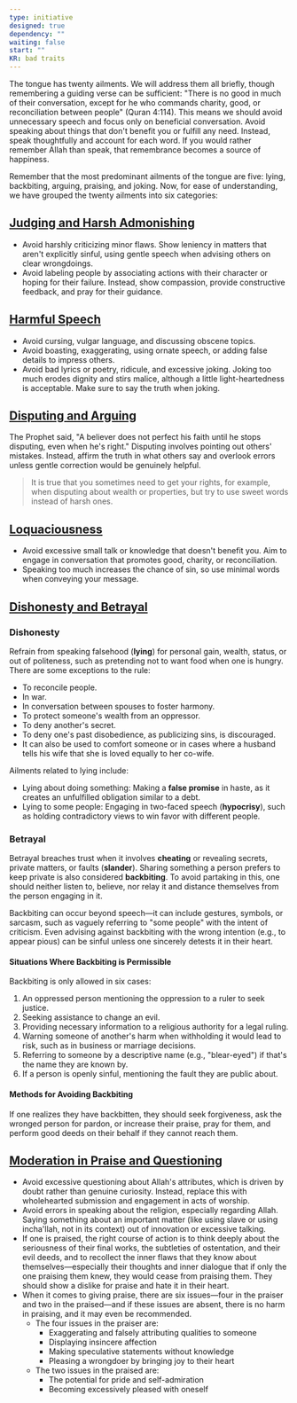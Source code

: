 ```yaml
---
type: initiative
designed: true
dependency: ""
waiting: false
start: ""
KR: bad traits
---
```


The tongue has twenty ailments. We will address them all briefly, though remembering a guiding verse can be sufficient: "There is no good in much of their conversation, except for he who commands charity, good, or reconciliation between people" (Quran 4:114). This means we should avoid unnecessary speech and focus only on beneficial conversation. Avoid speaking about things that don't benefit you or fulfill any need. Instead, speak thoughtfully and account for each word. If you would rather remember Allah than speak, that remembrance becomes a source of happiness.

Remember that the most predominant ailments of the tongue are five: lying, backbiting, arguing, praising, and joking. Now, for ease of understanding, we have grouped the twenty ailments into six categories:

## [Judging and Harsh Admonishing](docs/sidebar1/Processes/Advice%20and%20admonishment.md)

* Avoid harshly criticizing minor flaws. Show leniency in matters that aren't explicitly sinful, using gentle speech when advising others on clear wrongdoings.
* Avoid labeling people by associating actions with their character or hoping for their failure. Instead, show compassion, provide constructive feedback, and pray for their guidance.

## [Harmful Speech](docs/sidebar1/Processes/Avoiding%20Harmful%20Speech.md)

* Avoid cursing, vulgar language, and discussing obscene topics.
* Avoid boasting, exaggerating, using ornate speech, or adding false details to impress others.
* Avoid bad lyrics or poetry, ridicule, and excessive joking. Joking too much erodes dignity and stirs malice, although a little light-heartedness is acceptable. Make sure to say the truth when joking.

## [Disputing and Arguing](docs/sidebar1/Processes/Managing%20difference%20of%20opinion.md)

The Prophet said, "A believer does not perfect his faith until he stops disputing, even when he's right." Disputing involves pointing out others' mistakes. Instead, affirm the truth in what others say and overlook errors unless gentle correction would be genuinely helpful.

> It is true that you sometimes need to get your rights, for example, when disputing about wealth or properties, but try to use sweet words instead of harsh ones.

## [Loquaciousness](docs/sidebar1/Processes/Speak%20purposefully%20or%20maintain%20silence.md)

* Avoid excessive small talk or knowledge that doesn't benefit you. Aim to engage in conversation that promotes good, charity, or reconciliation.
* Speaking too much increases the chance of sin, so use minimal words when conveying your message.

## [Dishonesty and Betrayal](docs/sidebar1/Processes/Honesty,%20Trust%20and%20figurative%20language.md)

### Dishonesty

Refrain from speaking falsehood (**lying**) for personal gain, wealth, status, or out of politeness, such as pretending not to want food when one is hungry. There are some exceptions to the rule:

* To reconcile people.
* In war.
* In conversation between spouses to foster harmony.
* To protect someone's wealth from an oppressor.
* To deny another's secret.
* To deny one's past disobedience, as publicizing sins, is discouraged.
* It can also be used to comfort someone or in cases where a husband tells his wife that she is loved equally to her co-wife.

Ailments related to lying include:

* Lying about doing something: Making a **false promise** in haste, as it creates an unfulfilled obligation similar to a debt.
* Lying to some people: Engaging in two-faced speech (**hypocrisy**), such as holding contradictory views to win favor with different people.

### Betrayal

Betrayal breaches trust when it involves **cheating** or revealing secrets, private matters, or faults (**slander**). Sharing something a person prefers to keep private is also considered **backbiting**. To avoid partaking in this, one should neither listen to, believe, nor relay it and distance themselves from the person engaging in it.

Backbiting can occur beyond speech—it can include gestures, symbols, or sarcasm, such as vaguely referring to "some people" with the intent of criticism. Even advising against backbiting with the wrong intention (e.g., to appear pious) can be sinful unless one sincerely detests it in their heart.

#### Situations Where Backbiting is Permissible

Backbiting is only allowed in six cases:

1. An oppressed person mentioning the oppression to a ruler to seek justice.
2. Seeking assistance to change an evil.
3. Providing necessary information to a religious authority for a legal ruling.
4. Warning someone of another's harm when withholding it would lead to risk, such as in business or marriage decisions.
5. Referring to someone by a descriptive name (e.g., "blear-eyed") if that's the name they are known by.
6. If a person is openly sinful, mentioning the fault they are public about.

#### Methods for Avoiding Backbiting

If one realizes they have backbitten, they should seek forgiveness, ask the wronged person for pardon, or increase their praise, pray for them, and perform good deeds on their behalf if they cannot reach them.

## [Moderation in Praise and Questioning](docs/sidebar1/Processes/Moderation%20in%20Praise%20and%20Questioning.md)

* Avoid excessive questioning about Allah's attributes, which is driven by doubt rather than genuine curiosity. Instead, replace this with wholehearted submission and engagement in acts of worship.
* Avoid errors in speaking about the religion, especially regarding Allah. Saying something about an important matter (like using slave or using incha'llah, not in its context) out of innovation or excessive talking.
* If one is praised, the right course of action is to think deeply about the seriousness of their final works, the subtleties of ostentation, and their evil deeds, and to recollect the inner flaws that they know about themselves—especially their thoughts and inner dialogue that if only the one praising them knew, they would cease from praising them. They should show a dislike for praise and hate it in their heart.
* When it comes to giving praise, there are six issues—four in the praiser and two in the praised—and if these issues are absent, there is no harm in praising, and it may even be recommended.
	* The four issues in the praiser are:
		* Exaggerating and falsely attributing qualities to someone
		* Displaying insincere affection
		* Making speculative statements without knowledge
		* Pleasing a wrongdoer by bringing joy to their heart
	* The two issues in the praised are:
		* The potential for pride and self-admiration
		* Becoming excessively pleased with oneself
